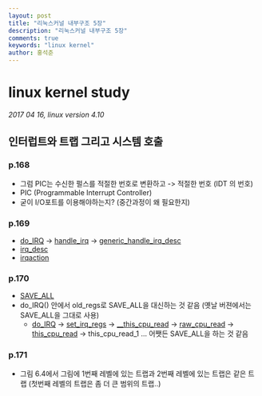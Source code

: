 ```yaml
---
layout: post
title: "리눅스커널 내부구조 5장"
description: "리눅스커널 내부구조 5장"
comments: true
keywords: "linux kernel"
author: 홍석준
---
```


# linux kernel study

*2017 04 16, linux version 4.10*

## 인터럽트와 트랩 그리고 시스템 호출

### p.168

- 그럼 PIC는 수신한 펄스를 적절한 번호로 변환하고 -> 적절한 번호 (IDT 의 번호)
- PIC (Programmable Interrupt Controller)
- 굳이 I/O포트를 이용해야하는지? (중간과정이 왜 필요한지)

### p.169

- [do_IRQ](http://lxr.free-electrons.com/source/arch/x86/kernel/irq.c#L212 "do_IRQ") -> [handle_irq](http://lxr.free-electrons.com/source/arch/x86/kernel/irq_64.c#L68) -> [generic_handle_irq_desc](http://lxr.free-electrons.com/source/include/linux/irqdesc.h#L148)
- [irq_desc](http://lxr.free-electrons.com/source/include/linux/irqdesc.h#L51)
- [irqaction](http://lxr.free-electrons.com/source/include/linux/interrupt.h#L110) 


### p.170
- [SAVE_ALL](http://lxr.free-electrons.com/source/include/asm-i386/hw_irq.h?v=2.4.37#L98)
- do_IRQ() 안에서 old_regs로 SAVE_ALL을 대신하는 것 같음 (옛날 버젼에서는 SAVE_ALL을 그대로 사용)
    - [do_IRQ](http://lxr.free-electrons.com/source/arch/x86/kernel/irq.c#L212 "do_IRQ") -> [set_irq_regs](http://lxr.free-electrons.com/source/include/asm-generic/irq_regs.h#L28) -> [__this_cpu_read](http://lxr.free-electrons.com/source/include/linux/percpu-defs.h#L430) -> [raw_cpu_read](http://lxr.free-electrons.com/source/include/linux/percpu-defs.h#L407) -> [this_cpu_read](http://lxr.free-electrons.com/source/include/linux/percpu-defs.h#L494) -> this_cpu_read_1 ... 어쨋든 SAVE_ALL을 하는 것 같음
    
### p.171
- 그림 6.4에서 그림에 1번째 레벨에 있는 트랩과 2번째 레벨에 있는 트랩은 같은 트랩 (첫번째 레벨의 트랩은 좀 더 큰 범위의 트랩..)
 
